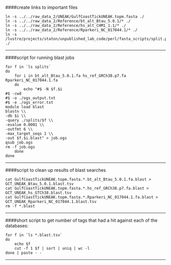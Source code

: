 ####create links to important files
```
ln -s ../../raw_data_2/UNEAK/GulfCoastTickUNEAK.topm.fasta ./
ln -s ../../raw_data_2/Reference/bt_alt_Btau_5.0.1/* ./
ln -s ../../raw_data_2/Reference/hs_alt_CHM1_1.1/* ./
ln -s ../../raw_data_2/Reference/Rparkeri_NC_017044.1/* ./
ln -s /lustre/projects/staton/unpublished_lab_code/perl/fasta_scripts/split.pl ./
```
---
####script for running blast jobs
```
for f in `ls splits`
do
	for i in bt_alt_Btau_5.0.1.fa hs_ref_GRCh38.p7.fa Rparkeri_NC_017044.1.fa
	do
		echo "#$ -N $f.$i
#$ -cwd
#$ -o ./ogs_output.txt
#$ -e ./ogs_error.txt
module load blast
blastn \\
-db $i \\
-query ./splits/$f \\
-evalue 0.0001 \\
-outfmt 6 \\
-max_target_seqs 1 \\
-out $f.$i.blast" > job.ogs
qsub job.ogs
rm -f job.ogs
	done
done
```
---
####script to clean up results of blast searches
```
cat GulfCoastTickUNEAK.topm.fasta.*.bt_alt_Btau_5.0.1.fa.blast > GCT_UNEAK_Btau_5.0.1.blast.tsv
cat GulfCoastTickUNEAK.topm.fasta.*.hs_ref_GRCh38.p7.fa.blast > GCT_UNEAK_hs_GTCh38.blast.tsv
cat GulfCoastTickUNEAK.topm.fasta.*.Rparkeri_NC_017044.1.fa.blast > GCT_UNEAK_Rparkeri_NC_017044.1.blast.tsv
rm -f *.blast
```
---
####short script to get number of tags that had a hit against each of the databases:
```
for f in `ls *.blast.tsv`
do
	echo $f
	cut -f 1 $f | sort | uniq | wc -l
done | paste - -
```
---
